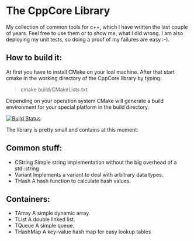  The CppCore Library
=====================
My collection of common tools for c++, which I have written the last couple of years.
Feel free to use them or to show me, what I did wrong. I am also deploying my unit
tests, so doing a proof of my failures are easy :-).

How to build it:
----------------
At first you have to install CMake on your loal machine. After that start cmake
in the working directory of the CppCore library by typing:
> cmake build/CMakeLists.txt

Depending on your operation system CMake will generate a build environment for your special platform in the build directory.

[![Build Status](https://travis-ci.org/kimkulling/cppcore.png)](https://travis-ci.org/kimkulling/cppcore)

The library is pretty small and contains at this moment:

Common stuff:
-------------
- CString  Simple string implementation without the big overhead of a std::string
- Variant  Implements a variant to deal with arbitrary data types.
- THash    A hash function to calculate hash values.

Containers:
----------
- TArray  A simple dynamic array.
- TList   A double linked list.
- TQueue  A simple queue.
- THashMap  A key-value hash map for easy lookup tables
